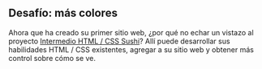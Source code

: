 ## Desafío: más colores

Ahora que ha creado su primer sitio web, ¿por qué no echar un vistazo al proyecto [Intermedio HTML / CSS Sushi](https://projects.raspberrypi.org/en/projects/cd-intermediate-html-css-sushi/)? Allí puede desarrollar sus habilidades HTML / CSS existentes, agregar a su sitio web y obtener más control sobre cómo se ve.